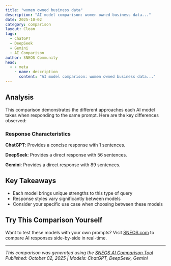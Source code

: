```yaml
---
title: "women owned business data"
description: "AI model comparison: women owned business data..."
date: 2025-10-02
category: comparison
layout: Clean
tags:
  - ChatGPT
  - DeepSeek
  - Gemini
  - AI Comparison
author: SNEOS Community
head:
  - - meta
    - name: description
      content: "AI model comparison: women owned business data..."
---
```


<ChatComparison
  title="women owned business data"
  prompt="women owned business data"
  :responses='{
    "ChatGPT": "Women-owned businesses play a significant role in the economy across various sectors. Here are some key points and statistics regarding women-owned businesses based on the latest data available up to October 2023:\n\n1. **Growth Trends**:\n   - The number of women-owned businesses has been increasing steadily over the past few decades. Between 2014 and 2019, the growth rate of women-owned businesses in the United States was approximately three times that of all businesses.\n\n2. **Economic Impact**:\n   - Women-owned businesses contribute significantly to the economy. According to the 2019 Annual Business Survey by the U.S. Census Bureau, there were about 13 million women-owned businesses in the U.S., employing nearly 9 million people and generating over $1.9 trillion in revenue.\n\n3. **Industries**:\n   - Women-owned businesses are prevalent in various sectors, including health care, retail, education, professional services, and hospitality. However, they are still underrepresented in certain high-growth industries, such as technology and construction.\n\n4. **Demographics**:\n   - Women entrepreneurs come from diverse backgrounds. There has been a growing number of minority women-owned businesses, including those owned by Black, Hispanic, Asian, and Native American women, which contribute significantly to the growth of the women-owned business landscape.\n\n5. **Barriers**:\n   - Women business owners often face unique challenges, including access to capital, networking opportunities, and mentorship. Studies show that women entrepreneurs are sometimes less likely to receive loans and venture capital funding compared to their male counterparts.\n\n6. **Support and Resources**:\n   - Numerous organizations provide support for women entrepreneurs, including the National Association of Women Business Owners (NAWBO), the U.S. Small Business Administration (SBA) Office of Women&#x27;s Business Ownership, and various local and state initiatives aimed at empowering women in business.\n\n7. **COVID-19 Impact**:\n   - The COVID-19 pandemic had a profound impact on women-owned businesses, with many facing closures and revenue loss. However, there has also been an increase in women starting new businesses during this time, often in response to changing market demands.\n\n8. **Future Outlook**:\n   - The future for women-owned businesses looks promising, with ongoing support from government programs, private-sector initiatives, and growing awareness of the importance of diversity in entrepreneurship.\n\nFor the most current and specific statistics, it&#x27;s best to refer to official sources such as the U.S. Census Bureau, the Small Business Administration, or industry reports focusing on women entrepreneurship.",
    "DeepSeek": "Of course. Here is a comprehensive overview of women-owned business data, covering key statistics, trends, challenges, and sources for further research.\n\n### Key Statistics and Highlights (Primarily U.S. Data)\n\nWomen-owned businesses are a powerful and growing segment of the global economy. Here are some of the most compelling figures:\n\n**Growth and Scale:**\n*   **She-cession Recovery:** Women started **49%** of all new businesses in the post-pandemic period (2020-2023), a significant rebound from the \u0022she-cession\u0022 where women disproportionately lost jobs.\n*   **She-Economy:** As of 2024, women own **~14 million** businesses in the U.S., employing over **12 million** workers and generating **$2.7 trillion** in revenue.\n*   **Rapid Growth:** The number of women-owned businesses grew at a rate nearly **twice** that of all businesses over the past several years.\n\n**Diversity and Inclusion:**\n*   **Majority-Minority:** Women of color are starting businesses at an even faster rate. They now account for **50%** of all women-owned businesses.\n*   **Breakdown:**\n    *   Black women own **~14%** of all women-owned firms.\n    *   Latina women own **~18%** of all women-owned firms.\n    *   Asian American women own **~10%** of all women-owned firms.\n\n**Employment and Revenue:**\n*   While the number of firms is high, there\u0027s a disparity in scale. The average women-owned business employs **0.9 people** (including the owner) and generates **~$230,000** in annual revenue, compared to the average for all businesses which is higher.\n*   Only about **3%** of women-owned businesses break the $1 million revenue mark, highlighting a challenge in scaling.\n\n**Global Context:**\n*   Globally, it\u0027s estimated that **one-third** of all small and medium enterprises (SMEs) are owned by women.\n*   The rate of women\u0027s entrepreneurship is particularly high in emerging economies, often driven by necessity.\n\n---\n\n### Major Trends in 2024\n\n1.  **Digital-First and E-commerce:** Women are leveraging online platforms to start businesses with lower overhead, reaching global markets from the start. Sectors like digital marketing, SaaS, and online retail are booming.\n2.  **Focus on Social Impact:** Women-owned businesses are more likely to prioritize social responsibility, sustainability, and community impact as core to their mission.\n3.  **The Rise of \u0022Mompreneurs\u0022:** The shift to remote and flexible work has enabled more mothers to launch businesses that allow them to balance family and career.\n4.  **Increased Access to Capital:** While still a challenge, there are now more funding options than ever, including women-focused venture capital firms, crowdfunding, and grant programs.\n\n---\n\n### Persistent Challenges\n\nDespite the growth, women entrepreneurs face unique hurdles:\n\n1.  **Access to Capital:** This is the single biggest challenge. In 2023, female founders received only **about 2%** of all venture capital funding. They also often face higher interest rates on loans and are required to provide more collateral.\n2.  **The Network Gap:** Access to influential networks, mentors, and sponsors (often called the \u0022old boys\u0027 club\u0022) remains a significant barrier to growth and investment.\n3.  **Lack of Representation:** Fewer women in high-level investment and C-suite roles can perpetuate unconscious bias in funding decisions and business support.\n4.  **Balancing Act:** Societal expectations around caregiving and domestic responsibilities can place an unequal burden on women entrepreneurs, limiting the time they can dedicate to scaling their businesses.\n\n---\n\n### Where to Find More Data\n\nIf you are conducting research, here are the most reliable sources for data on women-owned businesses:\n\n**United States:**\n*   **U.S. Census Bureau:** The **Survey of Business Owners (SBO)** is the gold standard, providing detailed demographic and economic data. It\u0027s conducted every five years.\n*   **National Association of Women Business Owners (NAWBO):** A leading advocacy organization that often publishes reports and surveys.\n*   **American Express \u0022State of Women-Owned Businesses\u0022 Report:** An annual report that is one of the most cited sources for trends and statistics.\n*   **Small Business Administration (SBA) Office of Women\u2019s Business Ownership:** Provides resources, and data, and oversees Women\u2019s Business Centers (WBCs) across the country.\n*   **Crunchbase:** Tracks venture capital funding and provides data on the gender gap in startup financing.\n\n**Global:**\n*   **Global Entrepreneurship Monitor (GEM):** Publishes an annual report that includes data on women\u0027s entrepreneurship rates, motivations, and challenges across dozens of countries.\n*   **World Bank Group\u0027s Women, Business and the Law:** Focuses on the legal barriers facing women, including entrepreneurship.\n*   **Dell Women\u2019s Entrepreneur Cities (WE Cities) Index:** Ranks cities globally on their ability to attract and support high-potential women entrepreneurs.\n\n### Summary\n\nThe data paints a clear picture: **women-owned businesses are a dynamic and essential engine of economic growth, job creation, and innovation.** Their growth rate is impressive, and their impact is profound, especially within communities of color. However, systemic barriers, particularly in access to capital and networks, continue to limit their potential scale. Addressing these challenges is key to unlocking the full economic power of women entrepreneurs.",
    "Gemini": "Okay, I can help you find data related to women-owned businesses.  To give you the *most useful* information, I need to know what you\u0027re looking for.  Please tell me about the following:\n\n**1. What is the specific focus of your data search?**\n\n*   **General Statistics?**  (e.g., number of women-owned businesses, revenue generated, industry sectors)\n*   **Demographics?** (e.g., race/ethnicity of owners, age of owners, education levels)\n*   **Economic Impact?** (e.g., job creation, contribution to GDP)\n*   **Financial Performance?** (e.g., access to capital, loan rates, profitability)\n*   **Specific Industry?** (e.g., women-owned tech startups, women-owned restaurants)\n*   **Geographic Location?** (e.g., national, state, city, rural vs. urban)\n*   **Trends Over Time?**  (e.g., growth rate of women-owned businesses over the past decade)\n*   **Challenges and Opportunities?** (e.g., barriers to entry, access to mentorship, work-life balance)\n*   **Something else?**  Be as specific as possible.\n\n**2. What level of detail do you need?**\n\n*   **Summary Data?** (e.g., a few key statistics)\n*   **Detailed Reports?** (e.g., comprehensive studies with extensive data tables)\n*   **Raw Data?** (e.g., datasets that you can analyze yourself)\n\n**3. What is your intended use for the data?**\n\n*   **Research?**\n*   **Business Planning?**\n*   **Advocacy?**\n*   **Policy Development?**\n*   **General Knowledge?**\n\n**4. What is your preferred data format?**\n\n*   **Tables?**\n*   **Graphs/Charts?**\n*   **Spreadsheet (CSV, Excel)?**\n*   **PDF Report?**\n*   **API Access?**\n\n**5. What is your timeframe?**\n\n*   **Most recent data available?**\n*   **Data from a specific year or period?**\n\n**Once I have this information, I can provide you with more specific and relevant resources.  In the meantime, here are some potential starting points:**\n\n**Key Data Sources:**\n\n*   **U.S. Census Bureau:**\n    *   **Annual Business Survey (ABS):** Includes data on business ownership by gender, race, and ethnicity.  This is a primary source for detailed information.\n    *   **Survey of Business Owners (SBO):** While the SBO is not conducted annually anymore, older data is still valuable for historical comparisons.\n    *   **American Community Survey (ACS):** Provides demographic data that can be used to analyze characteristics of women business owners.\n*   **U.S. Small Business Administration (SBA):**\n    *   **Office of Advocacy:** Publishes reports and statistics on small businesses, including women-owned businesses.\n    *   **SBA Lending Data:** Provides information on SBA loans to women-owned businesses.\n*   **National Association of Women Business Owners (NAWBO):**\n    *   May have member surveys and reports on issues facing women business owners.\n*   **SCORE:**\n    *   A non-profit organization that provides mentorship and resources to small businesses.  They may have data on their clients, including women-owned businesses.\n*   **Financial Institutions:**\n    *   Some banks and lenders that focus on small business lending may publish data on their lending to women-owned businesses.\n*   **Research Organizations \u0026 Think Tanks:**\n    *   Organizations like the Center for American Progress, the Peterson Institute for International Economics, and university-based research centers may conduct studies on women\u0027s entrepreneurship.\n*   **Dun \u0026 Bradstreet:**\n    *   A commercial data provider that may have information on women-owned businesses. (Usually requires a subscription.)\n*   **Crunchbase/Pitchbook:**\n    *   Useful for data on women-founded startups and venture capital funding. (Usually requires a subscription.)\n\n**Example Search Terms:**\n\n*   \u0022Women-owned business statistics\u0022\n*   \u0022Women entrepreneurship data\u0022\n*   \u0022Number of women-owned businesses by state\u0022\n*   \u0022Revenue of women-owned businesses\u0022\n*   \u0022Access to capital for women-owned businesses\u0022\n*   \u0022Challenges facing women entrepreneurs\u0022\n\n**Important Considerations:**\n\n*   **Data Definitions:**  Be aware of how \u0022women-owned\u0022 is defined in each dataset (e.g., majority ownership, control).\n*   **Data Collection Methods:** Understand the methodology used to collect the data (e.g., survey, administrative records).\n*   **Data Limitations:**  Recognize any limitations of the data, such as sample size, response rates, or potential biases.\n*   **Data Updates:** Check the date of the data to ensure it is current.\n\nI look forward to helping you find the data you need once you provide more details about your specific requirements.\n"
  }'
  published-date="13:33"
/>

## Analysis

This comparison demonstrates the different approaches each AI model takes when responding to the same prompt. Here are the key differences observed:

### Response Characteristics

**ChatGPT**: Provides a concise response with 1 sentences. 

**DeepSeek**: Provides a direct response with 56 sentences. 

**Gemini**: Provides a direct response with 89 sentences. 

## Key Takeaways

- Each model brings unique strengths to this type of query
- Response styles vary significantly between models
- Consider your specific use case when choosing between these models

## Try This Comparison Yourself

Want to test these models with your own prompts? Visit [SNEOS.com](https://sneos.com) to compare AI responses side-by-side in real-time.

---

*This comparison was generated using the [SNEOS AI Comparison Tool](https://sneos.com)*
*Published: October 02, 2025 | Models: ChatGPT, DeepSeek, Gemini*
